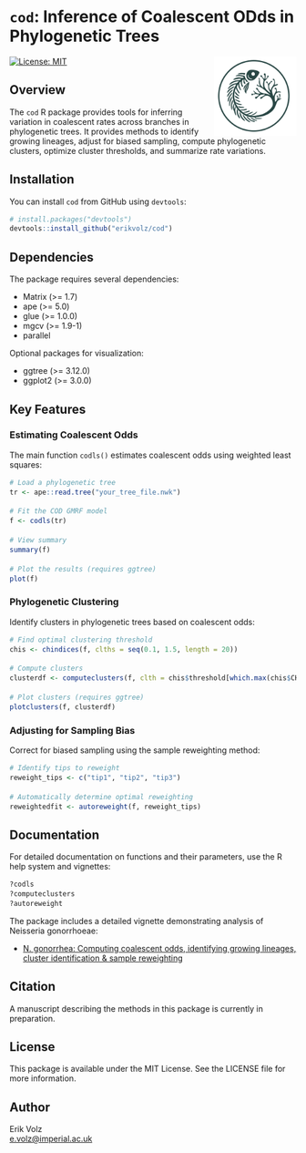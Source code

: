 # `cod`: Inference of Coalescent ODds in Phylogenetic Trees

<img src="man/figures/cod.png" align="right" height="139" />

[![License: MIT](https://img.shields.io/badge/License-MIT-yellow.svg)](https://opensource.org/licenses/MIT)

## Overview

The `cod` R package provides tools for inferring variation in coalescent rates across branches in phylogenetic trees. It provides methods to identify growing lineages, adjust for biased sampling, compute phylogenetic clusters, optimize cluster thresholds, and summarize rate variations.

## Installation

You can install `cod` from GitHub using `devtools`:

```r
# install.packages("devtools")
devtools::install_github("erikvolz/cod")
```

## Dependencies

The package requires several dependencies:
- Matrix (>= 1.7)
- ape (>= 5.0)
- glue (>= 1.0.0)
- mgcv (>= 1.9-1)
- parallel

Optional packages for visualization:
- ggtree (>= 3.12.0)
- ggplot2 (>= 3.0.0)

## Key Features

### Estimating Coalescent Odds

The main function `codls()` estimates coalescent odds using weighted least squares:

```r
# Load a phylogenetic tree
tr <- ape::read.tree("your_tree_file.nwk")

# Fit the COD GMRF model
f <- codls(tr)

# View summary
summary(f)

# Plot the results (requires ggtree)
plot(f)
```

### Phylogenetic Clustering

Identify clusters in phylogenetic trees based on coalescent odds:

```r
# Find optimal clustering threshold
chis <- chindices(f, clths = seq(0.1, 1.5, length = 20))

# Compute clusters
clusterdf <- computeclusters(f, clth = chis$threshold[which.max(chis$CH)])

# Plot clusters (requires ggtree)
plotclusters(f, clusterdf)
```

### Adjusting for Sampling Bias

Correct for biased sampling using the sample reweighting method:

```r
# Identify tips to reweight
reweight_tips <- c("tip1", "tip2", "tip3")

# Automatically determine optimal reweighting
reweightedfit <- autoreweight(f, reweight_tips)
```

## Documentation

For detailed documentation on functions and their parameters, use the R help system and vignettes:

```r
?codls
?computeclusters
?autoreweight
```

The package includes a detailed vignette demonstrating analysis of Neisseria gonorrhoeae:

* [N. gonorrhea: Computing coalescent odds, identifying growing lineages, cluster identification & sample reweighting](vignettes/ngono.html)

## Citation

A manuscript describing the methods in this package is currently in preparation.


## License

This package is available under the MIT License. See the LICENSE file for more information.

## Author

Erik Volz  
e.volz@imperial.ac.uk
